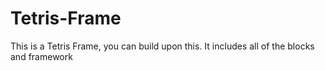 # Tetris-Frame
This is a Tetris Frame, you can build upon this.
It includes all of the blocks and framework
